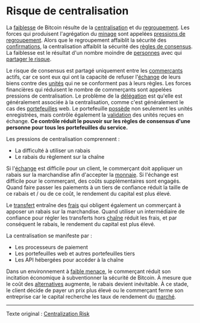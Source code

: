 Risque de centralisation
========================

La [faiblesse](ch035-qualitative-security-model.md) de Bitcoin résulte de la [centralisation](ch101-glossary.md#centralisation) et du [regroupement](ch101-glossary.md#regroupement). Les forces qui produisent l'agrégation du [minage](ch101-glossary.md#mine) sont appelées [pressions de regroupement](ch039-pooling-pressure-risk.md). Alors que le regroupement affaiblit la sécurité des [confirmations](ch101-glossary.md#confirmation), la centralisation affaiblit la sécurité des [règles de consensus](ch101-glossary.md#règles-de-consensus). La faiblesse est le résultat d'un nombre moindre de [personnes](ch101-glossary.md#personne) avec qui [partager le risque](ch016-risk-sharing-principle).

Le risque de consensus est partagé uniquement entre les [commerçants](ch101-glossary.md#commerçant) actifs, car ce sont eux qui ont la capacité de refuser l'[échange](ch101-glossary.md#commerce) de leurs biens contre des [unités](ch101-glossary.md#unité) qui ne se conforment pas à leurs règles. Les forces financières qui réduisent le nombre de commerçants sont appelées pressions de centralisation. Le problème de la [délégation](ch101-glossary.md#délégation) est qu'elle est généralement associée à la centralisation, comme c'est généralement le cas des [portefeuilles](https://bitcoin.org/fr/choisir-votre-porte-monnaie) web. Le portefeuille [possède](ch101-glossary.md#propriétaire) non seulement les unités enregistrées, mais contrôle également la [validation](ch101-glossary.md#validation) des unités reçues en échange. **Ce contrôle réduit le pouvoir sur les règles de consensus d'une personne pour tous les portefeuilles du service.**

Les pressions de centralisation comprennent :

* La difficulté à utiliser un rabais
* Le rabais du règlement sur la chaîne

Si l'[échange](ch101-glossary.md#échange) est difficile pour un client, le commerçant doit appliquer un rabais sur la marchandise afin d'accepter la [monnaie](ch101-glossary.md#monnaie). Si l'échange est difficile pour le commerçant, des coûts supplémentaires sont engagés. Quand faire passer les paiements à un tiers de confiance réduit la taille de ce rabais et / ou de ce coût, le rendement du capital est plus élevé.

Le [transfert](ch101-glossary.md#transfert) entraîne des [frais](ch101-glossary.md#frais) qui obligent également un commerçant à apposer un rabais sur la marchandise. Quand utiliser un intermédiaire de confiance pour régler les transferts hors [chaîne](ch101-glossary.md#chaîne) réduit les frais, et par conséquent le rabais, le rendement du capital est plus élevé.

La centralisation se manifeste par :

* Les processeurs de paiement
* Les portefeuilles web et autres portefeuilles tiers
* Les API hébergées pour accéder à la chaîne

Dans un environnement à [faible menace](ch033-threat-level-paradox.md), le commerçant réduit son incitation économique à subventionner la sécurité de Bitcoin. À mesure que le coût des [alternatives](https://fr.wikipedia.org/wiki/Contr%C3%B4le_des_changes) augmente, le rabais devient inévitable. À ce stade, le client décide de payer un prix plus élevé ou le commerçant ferme son entreprise car le capital recherche les taux de rendement du [marché](ch101-glossary.md#marché).

---

Texte original : [Centralization Risk](https://github.com/libbitcoin/libbitcoin-system/wiki/Centralization-Risk)



